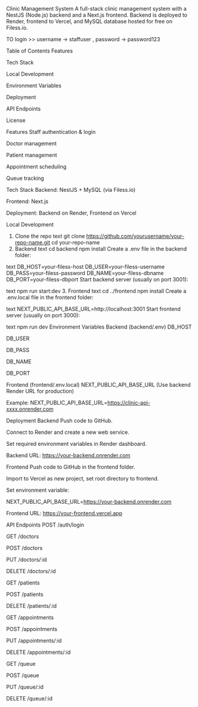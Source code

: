  Clinic Management System
A full-stack clinic management system with a NestJS (Node.js) backend and a Next.js frontend.
Backend is deployed to Render, frontend to Vercel, and MySQL database hosted for free on Filess.io.

TO login >> username -> staffuser , password -> password123

Table of Contents
Features

Tech Stack

Local Development

Environment Variables

Deployment

API Endpoints

License

Features
Staff authentication & login

Doctor management

Patient management

Appointment scheduling

Queue tracking

Tech Stack
Backend: NestJS + MySQL (via Filess.io)

Frontend: Next.js

Deployment: Backend on Render, Frontend on Vercel

Local Development
1. Clone the repo
text
git clone https://github.com/yourusername/your-repo-name.git
cd your-repo-name
2. Backend
text
cd backend
npm install
Create a .env file in the backend folder:

text
DB_HOST=your-filess-host
DB_USER=your-filess-username
DB_PASS=your-filess-password
DB_NAME=your-filess-dbname
DB_PORT=your-filess-dbport
Start backend server (usually on port 3001):

text
npm run start:dev
3. Frontend
text
cd ../frontend
npm install
Create a .env.local file in the frontend folder:

text
NEXT_PUBLIC_API_BASE_URL=http://localhost:3001
Start frontend server (usually on port 3000):

text
npm run dev
Environment Variables
Backend (backend/.env)
DB_HOST

DB_USER

DB_PASS

DB_NAME

DB_PORT

Frontend (frontend/.env.local)
NEXT_PUBLIC_API_BASE_URL (Use backend Render URL for production)

Example: NEXT_PUBLIC_API_BASE_URL=https://clinic-api-xxxx.onrender.com

Deployment
Backend
Push code to GitHub.

Connect to Render and create a new web service.

Set required environment variables in Render dashboard.

Backend URL: https://your-backend.onrender.com

Frontend
Push code to GitHub in the frontend folder.

Import to Vercel as new project, set root directory to frontend.

Set environment variable:

NEXT_PUBLIC_API_BASE_URL=https://your-backend.onrender.com

Frontend URL: https://your-frontend.vercel.app

API Endpoints
POST /auth/login

GET /doctors

POST /doctors

PUT /doctors/:id

DELETE /doctors/:id

GET /patients

POST /patients

DELETE /patients/:id

GET /appointments

POST /appointments

PUT /appointments/:id

DELETE /appointments/:id

GET /queue

POST /queue

PUT /queue/:id

DELETE /queue/:id

